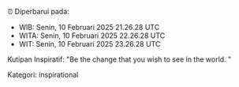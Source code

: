 ⏰ Diperbarui pada:
- WIB: Senin, 10 Februari 2025 21.26.28 UTC
- WITA: Senin, 10 Februari 2025 22.26.28 UTC
- WIT: Senin, 10 Februari 2025 23.26.28 UTC

Kutipan Inspiratif:
"Be the change that you wish to see in the world. "


Kategori: inspirational

